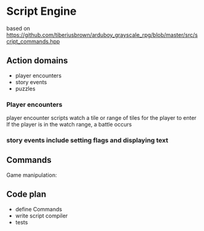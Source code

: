 # Script Engine

based on <https://github.com/tiberiusbrown/arduboy_grayscale_rpg/blob/master/src/script_commands.hpp>

## Action domains

- player encounters
- story events
- puzzles

### Player encounters

player encounter scripts watch a tile or range of tiles for the player to enter
If the player is in the watch range, a battle occurs

### story events include setting flags and displaying text

## Commands

  Game manipulation:

## Code plan

- define Commands
- write script compiler
- tests
